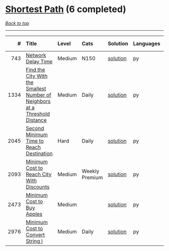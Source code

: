 # [Shortest Path](<https://leetcode.com/tag/Shortest-Path/>) (6 completed)

*[Back to top](<../../README.md>)*

------

|    # | Title                                                                                                                                                                                      | Level   | Cats           | Solution                                                                                               | Languages   | Date Complete   |
|-----:|:-------------------------------------------------------------------------------------------------------------------------------------------------------------------------------------------|:--------|:---------------|:-------------------------------------------------------------------------------------------------------|:------------|:----------------|
|  743 | [Network Delay Time](<https://leetcode.com/problems/network-delay-time>)                                                                                                                   | Medium  | N150           | [solution](<../_743. Network Delay Time.md>)                                                           | py          | Jul 28, 2024    |
| 1334 | [Find the City With the Smallest Number of Neighbors at a Threshold Distance](<https://leetcode.com/problems/find-the-city-with-the-smallest-number-of-neighbors-at-a-threshold-distance>) | Medium  | Daily          | [solution](<../_1334. Find the City With the Smallest Number of Neighbors at a Threshold Distance.md>) | py          | Jul 26, 2024    |
| 2045 | [Second Minimum Time to Reach Destination](<https://leetcode.com/problems/second-minimum-time-to-reach-destination>)                                                                       | Hard    | Daily          | [solution](<../_2045. Second Minimum Time to Reach Destination.md>)                                    | py          | Jul 28, 2024    |
| 2093 | [Minimum Cost to Reach City With Discounts](<https://leetcode.com/problems/minimum-cost-to-reach-city-with-discounts>)                                                                     | Medium  | Weekly Premium | [solution](<../_2093. Minimum Cost to Reach City With Discounts.md>)                                   | py          | Jul 23, 2024    |
| 2473 | [Minimum Cost to Buy Apples](<https://leetcode.com/problems/minimum-cost-to-buy-apples>)                                                                                                   | Medium  |                | [solution](<../_2473. Minimum Cost to Buy Apples.md>)                                                  | py          | Jun 29, 2024    |
| 2976 | [Minimum Cost to Convert String I](<https://leetcode.com/problems/minimum-cost-to-convert-string-i>)                                                                                       | Medium  | Daily          | [solution](<../_2976. Minimum Cost to Convert String I.md>)                                            | py          | Jul 27, 2024    |